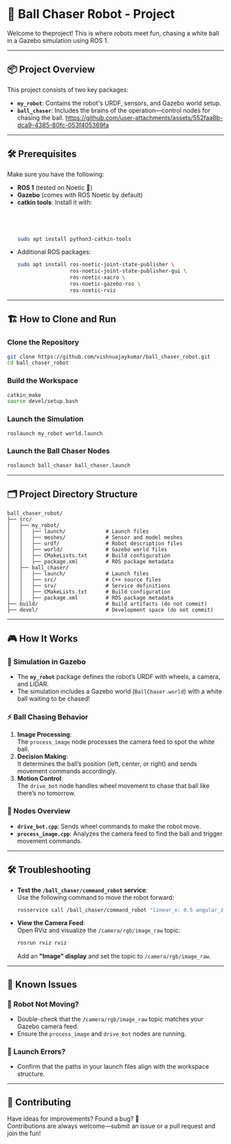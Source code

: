 
# 🚀 Ball Chaser Robot - Project

Welcome to theproject! This is where robots meet fun, chasing a white ball in a Gazebo simulation using ROS 1. 

---

## 📦 Project Overview

This project consists of two key packages:

- **`my_robot`**: Contains the robot's URDF, sensors, and Gazebo world setup.
- **`ball_chaser`**: Includes the brains of the operation—control nodes for chasing the ball.
https://github.com/user-attachments/assets/552faa8b-dca9-4385-80fc-053f405369fa
---

## 🛠️ Prerequisites

Make sure you have the following:

- **ROS 1** (tested on Noetic 🐢)
- **Gazebo** (comes with ROS Noetic by default)
- **catkin tools**: Install it with:
  ```bash




  sudo apt install python3-catkin-tools
  ```
- Additional ROS packages:
  ```bash
  sudo apt install ros-noetic-joint-state-publisher \
                   ros-noetic-joint-state-publisher-gui \
                   ros-noetic-xacro \
                   ros-noetic-gazebo-ros \
                   ros-noetic-rviz
  ```

---

## 🏗️ How to Clone and Run

### Clone the Repository
```bash
git clone https://github.com/vishnuajaykumar/ball_chaser_robot.git
cd ball_chaser_robot
```

### Build the Workspace
```bash
catkin_make
source devel/setup.bash
```

### Launch the Simulation
```bash
roslaunch my_robot world.launch
```

### Launch the Ball Chaser Nodes
```bash
roslaunch ball_chaser ball_chaser.launch
```

---

## 🗂️ Project Directory Structure

```
ball_chaser_robot/                   
├── src/                      
│   ├── my_robot/             
│   │   ├── launch/             # Launch files
│   │   ├── meshes/             # Sensor and model meshes
│   │   ├── urdf/               # Robot description files
│   │   ├── world/              # Gazebo world files
│   │   ├── CMakeLists.txt      # Build configuration
│   │   ├── package.xml         # ROS package metadata
│   ├── ball_chaser/          
│   │   ├── launch/             # Launch files
│   │   ├── src/                # C++ source files
│   │   ├── srv/                # Service definitions
│   │   ├── CMakeLists.txt      # Build configuration
│   │   ├── package.xml         # ROS package metadata
├── build/                      # Build artifacts (do not commit)
├── devel/                      # Development space (do not commit)
```

---

## 🎮 How It Works

### 🤖 Simulation in Gazebo
- The **`my_robot`** package defines the robot’s URDF with wheels, a camera, and LIDAR.
- The simulation includes a Gazebo world (`BallChaser.world`) with a white ball waiting to be chased!

### ⚡ Ball Chasing Behavior
1. **Image Processing**:  
   The `process_image` node processes the camera feed to spot the white ball.  
2. **Decision Making**:  
   It determines the ball’s position (left, center, or right) and sends movement commands accordingly.  
3. **Motion Control**:  
   The `drive_bot` node handles wheel movement to chase that ball like there’s no tomorrow.

### 🧠 Nodes Overview
- **`drive_bot.cpp`**: Sends wheel commands to make the robot move.  
- **`process_image.cpp`**: Analyzes the camera feed to find the ball and trigger movement commands.

---

## 🛠️ Troubleshooting

- **Test the `/ball_chaser/command_robot` service**:  
  Use the following command to move the robot forward:
  ```bash
  rosservice call /ball_chaser/command_robot "linear_x: 0.5 angular_z: 0.0"
  ```

- **View the Camera Feed**:  
  Open RViz and visualize the `/camera/rgb/image_raw` topic:
  ```bash
  rosrun rviz rviz
  ```
  Add an **"Image" display** and set the topic to `/camera/rgb/image_raw`.

---

## 🛑 Known Issues

### 🚗 Robot Not Moving?
- Double-check that the `/camera/rgb/image_raw` topic matches your Gazebo camera feed.
- Ensure the `process_image` and `drive_bot` nodes are running.

### 🚀 Launch Errors?
- Confirm that the paths in your launch files align with the workspace structure.

---

## 🤝 Contributing

Have ideas for improvements? Found a bug? 🐞  
Contributions are always welcome—submit an issue or a pull request and join the fun!
